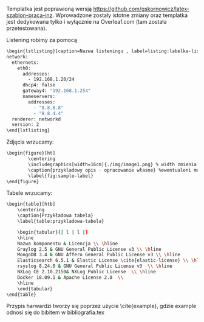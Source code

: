 Templatka jest poprawioną wersją https://github.com/gskornowicz/latex-szablon-praca-inz. Wprowadzone zostały istotne zmiany oraz templatka jest dedykowana tylko i wyłącznie na Overleaf.com (tam została przetestowana).

Listening robimy za pomocą
```sh
\begin{lstlisting}[caption=Nazwa listeningu , label=listing:labelka-listeningu]
network:
  ethernets:
    eth0:
      addresses:
        - 192.168.1.20/24
      dhcp4: false
      gateway4: "192.168.1.254"
      nameservers:
        addresses:
          - "8.8.8.8"
          - "8.8.4.4"
  renderer: networkd
  version: 2
\end{lstlisting}
```

Zdjęcia wrzucamy:
```sh
\begin{figure}[ht]
        \centering
        \includegraphics[width=16cm]{./img/image1.png} % width zmienia wielkość zdjęcia i 16cm to maksymalny rozmiar.
        \caption{przykladowy opis - opracowanie własne} %ewentualeni można dodać \cite{} do przypisu harwardzkiego
        \label{fig:sample-label}
\end{figure}
```

Tabele wrzucamy:
```sh
\begin{table}[htb]
	\centering
	\caption{Przykładowa tabela}
	\label{table:przykladowa-tabela}

    \begin{tabular}{| l | l |}
    \hline
    Nazwa komponentu & Licencja \\ \hline
    Graylog 2.5 & GNU General Public License v3 \\ \hline
    MongoDB 3.4 & GNU Affero General Public License v3 \\ \hline
    Elasticsearch 6.5.1 & Elastic License \cite{elastic-license} \\ \hline
    rsyslog 8.24.0 & GNU General Public License v3  \\ \hline
    NXLog CE 2.10.2150& NXLog Public License  \\ \hline
    Docker 18.09.1 & Apache License 2.0  \\
    \hline
    \end{tabular}
\end{table}
```

Przypis harwardzi tworzy się poprzez użycie \cite{example}, gdzie example odnosi się do bibitem w bibliografia.tex